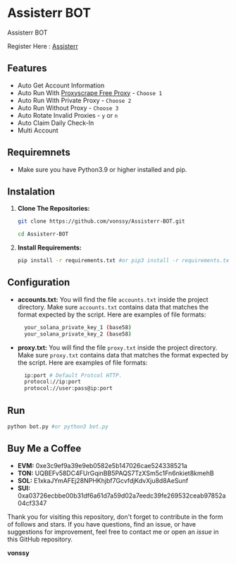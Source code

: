 # Assisterr BOT
Assisterr BOT

Register Here : [Assisterr](https://build.assisterr.ai/?ref=66aa875402ad9bcc9ae1f21a)

## Features

  - Auto Get Account Information
  - Auto Run With [Proxyscrape Free Proxy](https://proxyscrape.com/free-proxy-list) - `Choose 1`
  - Auto Run With Private Proxy - `Choose 2`
  - Auto Run Without Proxy - `Choose 3`
  - Auto Rotate Invalid Proxies - `y` or `n`
  - Auto Claim Daily Check-In
  - Multi Account

## Requiremnets

- Make sure you have Python3.9 or higher installed and pip.

## Instalation

1. **Clone The Repositories:**
   ```bash
   git clone https://github.com/vonssy/Assisterr-BOT.git
   ```
   ```bash
   cd Assisterr-BOT
   ```

2. **Install Requirements:**
   ```bash
   pip install -r requirements.txt #or pip3 install -r requirements.txt
   ```

## Configuration

- **accounts.txt:** You will find the file `accounts.txt` inside the project directory. Make sure `accounts.txt` contains data that matches the format expected by the script. Here are examples of file formats:

  ```bash
    your_solana_private_key_1 (base58)
    your_solana_private_key_2 (base58)
  ```
  
- **proxy.txt:** You will find the file `proxy.txt` inside the project directory. Make sure `proxy.txt` contains data that matches the format expected by the script. Here are examples of file formats:
  ```bash
    ip:port # Default Protcol HTTP.
    protocol://ip:port
    protocol://user:pass@ip:port
  ```

## Run

```bash
python bot.py #or python3 bot.py
```

## Buy Me a Coffee

- **EVM:** 0xe3c9ef9a39e9eb0582e5b147026cae524338521a
- **TON:** UQBEFv58DC4FUrGqinBB5PAQS7TzXSm5c1Fn6nkiet8kmehB
- **SOL:** E1xkaJYmAFEj28NPHKhjbf7GcvfdjKdvXju8d8AeSunf
- **SUI:** 0xa03726ecbbe00b31df6a61d7a59d02a7eedc39fe269532ceab97852a04cf3347

Thank you for visiting this repository, don't forget to contribute in the form of follows and stars.
If you have questions, find an issue, or have suggestions for improvement, feel free to contact me or open an *issue* in this GitHub repository.

**vonssy**